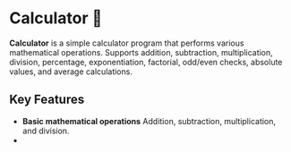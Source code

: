 # Calculator 🧮
**Calculator** is a simple calculator program that performs various mathematical operations. Supports addition, subtraction, multiplication, division, percentage, exponentiation, factorial, odd/even checks, absolute values, and average calculations.

## Key Features
- **Basic mathematical operations** Addition, subtraction, multiplication, and  division.
- 

<!--stackedit_data:
eyJoaXN0b3J5IjpbLTE4NTYxMDYxMDUsLTQ0NjMxOTE0MiwyMD
QyMjc5MjA5LDQyNDU2MjkwNF19
-->